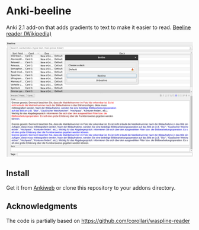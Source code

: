 # Anki-beeline
Anki 2.1 add-on that adds gradients to text to make it easier to read.
[Beeline reader (Wikipedia)](https://en.wikipedia.org/wiki/Beeline_reader)

![](screenshots/img.png)
## Install
Get it from [Ankiweb](https://ankiweb.net/shared/info/1776000188) or clone this repository to your addons directory.

## Acknowledgments
The code is partially based on https://github.com/corollari/waspline-reader
